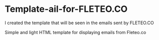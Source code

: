 # Template-ail-for-FLETEO.CO
I created the template that will be seen in the emails sent by FLETEO.CO

Simple and light HTML template for displaying emails from Fleteo.co
